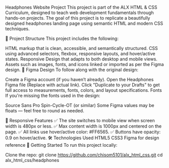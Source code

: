 Headphones Website Project
This project is part of the ALX HTML & CSS Curriculum, designed to teach web development fundamentals through hands-on projects. The goal of this project is to replicate a beautifully designed headphones landing page using semantic HTML and modern CSS techniques.

📁 Project Structure
This project includes the following:

HTML markup that is clean, accessible, and semantically structured.
CSS using advanced selectors, flexbox, responsive layouts, and hover/active states.
Responsive Design that adapts to both desktop and mobile views.
Assets such as images, fonts, and icons linked or imported as per the Figma design.
🎨 Figma Design
To follow along with the original design:

Create a Figma account (if you haven’t already).
Open the Headphones Figma file (Replace with actual link).
Click "Duplicate to your Drafts" to get full access to measurements, fonts, colors, and layout specifications.
Fonts
If you're missing the fonts used in the design:

Source Sans Pro
Spin-Cycle-OT (or similar)
Some Figma values may be floats — feel free to round as needed.

📱 Responsive Features
✅ The site switches to mobile view when screen width is 480px or less.
✅ Max content width is 1000px and centered on the page.
✅ All links use hover/active color: #FF6565.
✅ Buttons have opacity: 0.9 on hover/active.
🛠️ Technologies Used
HTML5
CSS3
Figma for design reference
🚀 Getting Started
To run this project locally:

Clone the repo:
git clone https://github.com/chisom5101/alx_html_css.git
cd alx_html_css/headphones

